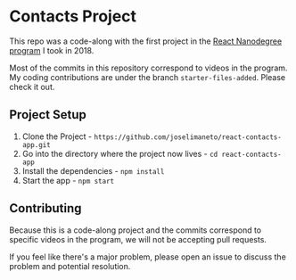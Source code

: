 # Contacts Project

This repo was a code-along with the first project in the [React Nanodegree program](https://www.udacity.com/course/react-nanodegree--nd019) I took in 2018.

Most of the commits in this repository correspond to videos in the program. My coding contributions are under the branch `starter-files-added`. Please check it out.

## Project Setup

1.  Clone the Project - `https://github.com/joselimaneto/react-contacts-app.git`
2.  Go into the directory where the project now lives - `cd react-contacts-app`
3.  Install the dependencies - `npm install`
4.  Start the app - `npm start`

## Contributing

Because this is a code-along project and the commits correspond to specific videos in the program, we will not be accepting pull requests.

If you feel like there's a major problem, please open an issue to discuss the problem and potential resolution.
